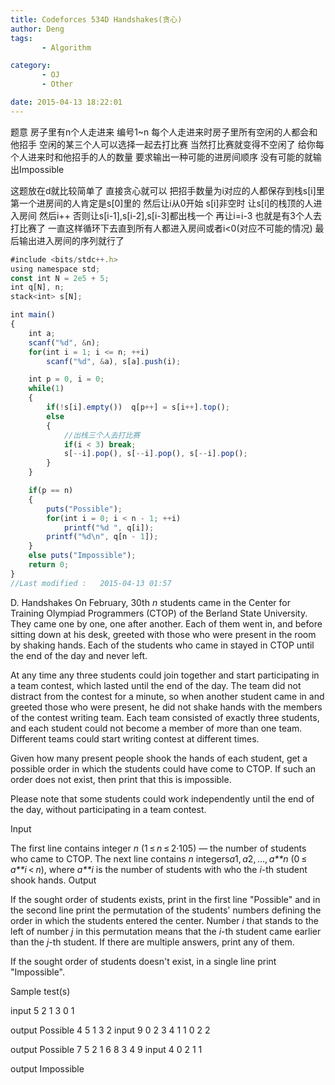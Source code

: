 ```yaml
---
title: Codeforces 534D Handshakes(贪心)
author: Deng
tags: 
       - Algorithm

category: 
       - OJ
       - Other

date: 2015-04-13 18:22:01
---
```

题意 房子里有n个人走进来 编号1~n 每个人走进来时房子里所有空闲的人都会和他招手 空闲的某三个人可以选择一起去打比赛 当然打比赛就变得不空闲了 给你每个人进来时和他招手的人的数量 要求输出一种可能的进房间顺序 没有可能的就输出Impossible

这题放在d就比较简单了 直接贪心就可以 把招手数量为i对应的人都保存到栈s[i]里 第一个进房间的人肯定是s[0]里的 然后让i从0开始 s[i]非空时 让s[i]的栈顶的人进入房间 然后i++ 否则让s[i-1],s[i-2],s[i-3]都出栈一个 再让i=i-3 也就是有3个人去打比赛了 一直这样循环下去直到所有人都进入房间或者i<0(对应不可能的情况) 最后输出进入房间的序列就行了

```js 
#include <bits/stdc++.h>
using namespace std;
const int N = 2e5 + 5;
int q[N], n;
stack<int> s[N];

int main()
{
    int a;
    scanf("%d", &n);
    for(int i = 1; i <= n; ++i)
        scanf("%d", &a), s[a].push(i);

    int p = 0, i = 0;
    while(1)
    {
        if(!s[i].empty())  q[p++] = s[i++].top();
        else
        {
            //出栈三个人去打比赛
            if(i < 3) break;
            s[--i].pop(), s[--i].pop(), s[--i].pop();
        }
    }

    if(p == n)
    {
        puts("Possible");
        for(int i = 0; i < n - 1; ++i)
            printf("%d ", q[i]);
        printf("%d\n", q[n - 1]);
    }
    else puts("Impossible");
    return 0;
}
//Last modified :   2015-04-13 01:57
```

D. Handshakes
On February, 30th *n* students came in the Center for Training Olympiad Programmers (CTOP) of the Berland State University. They came one by one, one after another. Each of them went in, and before sitting down at his desk, greeted with those who were present in the room by shaking hands. Each of the students who came in stayed in CTOP until the end of the day and never left.

At any time any three students could join together and start participating in a team contest, which lasted until the end of the day. The team did not distract from the contest for a minute, so when another student came in and greeted those who were present, he did not shake hands with the members of the contest writing team. Each team consisted of exactly three students, and each student could not become a member of more than one team. Different teams could start writing contest at different times.

Given how many present people shook the hands of each student, get a possible order in which the students could have come to CTOP. If such an order does not exist, then print that this is impossible.

Please note that some students could work independently until the end of the day, without participating in a team contest.

Input

The first line contains integer *n* (1 ≤ *n* ≤ 2·105) — the number of students who came to CTOP. The next line contains *n* integers*a*1, *a*2, ..., *a**n* (0 ≤ *a**i* < *n*), where *a**i* is the number of students with who the *i*-th student shook hands.
Output

If the sought order of students exists, print in the first line "Possible" and in the second line print the permutation of the students' numbers defining the order in which the students entered the center. Number *i* that stands to the left of number *j* in this permutation means that the *i*-th student came earlier than the *j*-th student. If there are multiple answers, print any of them.

If the sought order of students doesn't exist, in a single line print "Impossible".

Sample test(s)

input 5 2 1 3 0 1

output Possible 4 5 1 3 2
input 9 0 2 3 4 1 1 0 2 2

output Possible 7 5 2 1 6 8 3 4 9
input 4 0 2 1 1

output Impossible
